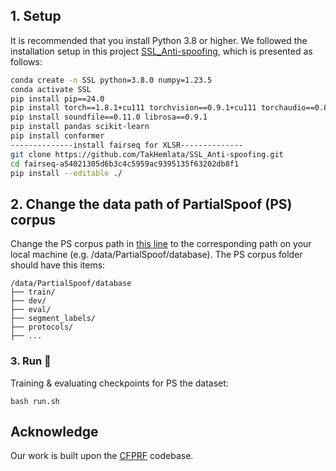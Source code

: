 ## 1. Setup
It is recommended that you install Python 3.8 or higher. We followed the installation setup in this project [SSL_Anti-spoofing](https://github.com/TakHemlata/SSL_Anti-spoofing), which is presented as follows:


```bash
conda create -n SSL python=3.8.0 numpy=1.23.5
conda activate SSL
pip install pip==24.0
pip install torch==1.8.1+cu111 torchvision==0.9.1+cu111 torchaudio==0.8.1 -f https://download.pytorch.org/whl/torch_stable.html
pip install soundfile==0.11.0 librosa==0.9.1
pip install pandas scikit-learn
pip install conformer
--------------install fairseq for XLSR--------------
git clone https://github.com/TakHemlata/SSL_Anti-spoofing.git
cd fairseq-a54021305d6b3c4c5959ac9395135f63202db8f1
pip install --editable ./
```


## 2. Change the data path of PartialSpoof (PS) corpus 
Change the PS corpus path in [this line](https://github.com/ductuantruong/CFPRF/blob/ac736a0d191d00afbec786daa402706363d7402a/libs/dataloader/data_io.py#L252) to the corresponding path on your local machine (e.g. /data/PartialSpoof/database). The PS corpus folder should have this items:
```
/data/PartialSpoof/database
├── train/
├── dev/
├── eval/
├── segment_labels/
├── protocols/
├── ...
```

### 3. Run 🚀
Training & evaluating checkpoints for PS the dataset:
```
bash run.sh
```


## Acknowledge
Our work is built upon the [CFPRF](https://github.com/ItzJuny/CFPRF) codebase.
